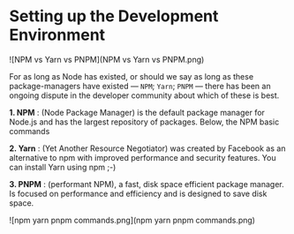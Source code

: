 # Setting up the Development Environment

![NPM vs Yarn vs PNPM](NPM vs Yarn vs PNPM.png)

For as long as Node has existed, or should we say as long as these package-managers have existed — `NPM`; `Yarn`; `PNPM` — there has been an ongoing dispute in the developer community about which of these is best.

**1. NPM** :
(Node Package Manager) is the default package manager for Node.js and has the largest repository of packages. Below, the NPM basic commands

**2. Yarn** : 
(Yet Another Resource Negotiator) was created by Facebook as an alternative to npm with improved performance and security features.
You can install Yarn using npm ;-) 

**3. PNPM** :
(performant NPM), a fast, disk space efficient package manager. Is focused on performance and efficiency and is designed to save disk space. 

![npm yarn pnpm commands.png](npm yarn pnpm commands.png)